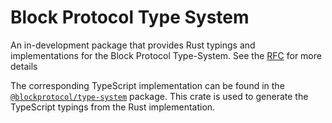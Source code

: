 # Block Protocol Type System

An in-development package that provides Rust typings and implementations for the Block Protocol Type-System. See the [RFC](https://github.com/blockprotocol/blockprotocol/blob/main/rfcs/text/0352-graph-type-system.md) for more details

The corresponding TypeScript implementation can be found in the [`@blockprotocol/type-system`](../typescript) package. This crate is used to generate the TypeScript typings from the Rust implementation.
